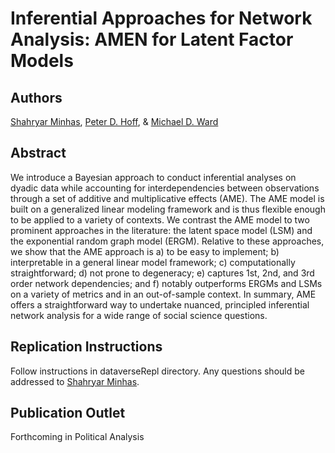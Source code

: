 # Inferential Approaches for Network Analysis: AMEN for Latent Factor Models

Authors
---
[Shahryar Minhas](http://s7minhas.com/), [Peter D. Hoff](https://pdhoff.github.io/), & [Michael D. Ward](http://mdwardlab.com/)

Abstract
---
We introduce a Bayesian approach to conduct inferential analyses on dyadic data while accounting for interdependencies between observations through a set of additive and multiplicative effects (AME). The AME model is built on a generalized linear modeling framework and is thus flexible enough to be applied to a variety of contexts. We contrast the AME model to two prominent approaches in the literature: the latent space model (LSM) and the exponential random graph model (ERGM).  Relative to these approaches, we show that the AME approach is a) to be easy to implement; b) interpretable in a general linear model framework; c) computationally straightforward; d) not prone to degeneracy; e) captures 1st, 2nd, and 3rd order network dependencies; and f) notably outperforms ERGMs and LSMs on a variety of metrics and in an out-of-sample context. In summary, AME offers a straightforward way to undertake nuanced, principled inferential network analysis for a wide range of social science questions.

Replication Instructions
---
Follow instructions in dataverseRepl directory. Any questions should be addressed to [Shahryar Minhas](http://s7minhas.com/).

Publication Outlet
---
Forthcoming in Political Analysis
